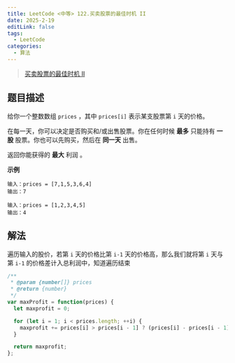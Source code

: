 ```yaml
---
title: LeetCode <中等> 122.买卖股票的最佳时机 II
date: 2025-2-19
editLink: false
tags:
  - LeetCode
categories:
  - 算法
---
```


> [买卖股票的最佳时机 II](https://leetcode.cn/problems/best-time-to-buy-and-sell-stock-ii/description/)

## 题目描述

给你一个整数数组 `prices` ，其中 `prices[i]` 表示某支股票第 `i` 天的价格。

在每一天，你可以决定是否购买和/或出售股票。你在任何时候 **最多** 只能持有 **一股** 股票。你也可以先购买，然后在 **同一天** 出售。

返回你能获得的 **最大** 利润 。

**示例**

```
输入：prices = [7,1,5,3,6,4]
输出：7

输入：prices = [1,2,3,4,5]
输出：4
```

## 解法

遍历输入的股价，若第 `i` 天的价格比第 `i-1` 天的价格高，那么我们就将第 `i` 天与第 `i-1` 的价格差计入总利润中，知道遍历结束

```js
/**
 * @param {number[]} prices
 * @return {number}
 */
var maxProfit = function(prices) {
  let maxprofit = 0;

  for (let i = 1; i < prices.length; ++i) {
    maxprofit += prices[i] > prices[i - 1] ? (prices[i] - prices[i - 1]) : 0;
  }

  return maxprofit;
};
```
